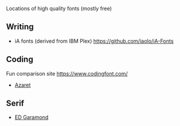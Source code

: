 Locations of high quality fonts (mostly free)

## Writing

- iA fonts (derived from IBM Plex) https://github.com/iaolo/iA-Fonts

## Coding

Fun comparison site https://www.codingfont.com/

- [Azaret](https://github.com/displaay/azeret)

## Serif

- [ED Garamond](https://github.com/octaviopardo/EBGaramond12/)
